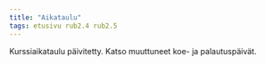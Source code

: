 ```yaml
---
title: "Aikataulu"
tags: etusivu rub2.4 rub2.5
---
```


Kurssiaikataulu päivitetty. Katso muuttuneet koe- ja palautuspäivät.